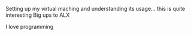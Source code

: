 Setting up my virtual maching and understanding its usage...
this is quite interesting
Big ups to ALX

I love programming
